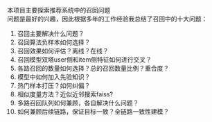 本项目主要探索推荐系统中的召回问题  
问题是最好的兴趣，因此根据多年的工作经验我总结了召回中的十大问题：
1. 召回主要解决什么问题？
2. 召回算法负样本如何选择？
3. 召回效果如何评估？离线？在线？
4. 召回模型双塔user侧和item侧特征如何进行交叉？
5. 各路召回的数量如何选择？总的召回数量比例？重合度？
6. 模型中如何加入先验知识？
7. 热门样本打压？如何纠偏？
8. 相似度量方法？近似近邻搜索faiss?
9. 多路召回队列如何兼顾，各自解决什么问题？ 
10. 如何兼顾后续链路，保证目标一致？全链路一致性建模？
